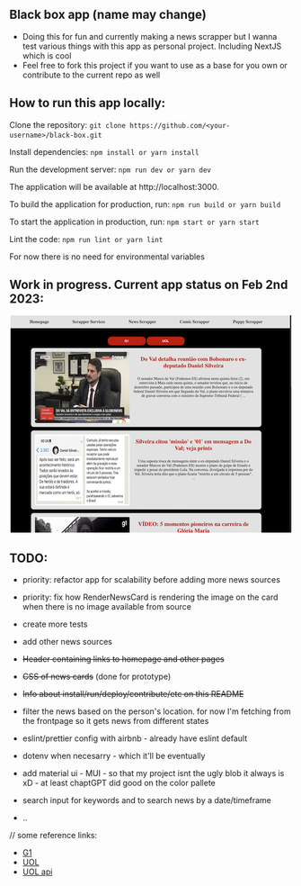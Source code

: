 ## Black box app (name may change)

-   Doing this for fun and currently making a news scrapper but I wanna test various things with this app as personal project. Including NextJS which is cool
-   Feel free to fork this project if you want to use as a base for you own or contribute to the current repo as well

## How to run this app locally:

Clone the repository:
`git clone https://github.com/<your-username>/black-box.git`

Install dependencies:
`npm install or yarn install`

Run the development server:
`npm run dev or yarn dev`

The application will be available at http://localhost:3000.

To build the application for production, run:
`npm run build or yarn build`

To start the application in production, run:
`npm start or yarn start`

Lint the code:
`npm run lint or yarn lint`

For now there is no need for environmental variables

## Work in progress. Current app status on Feb 2nd 2023:

<p align="center">
  <img src="assets/appimg-feb-02-2023.png" alt="Work in progress. App on Feb 2nd 2023">
</p>

## TODO:

-   priority: refactor app for scalability before adding more news sources
-   priority: fix how RenderNewsCard is rendering the image on the card when there is no image available from source

-   create more tests
-   add other news sources
-   ~~Header containing links to homepage and other pages~~
-   ~~CSS of news cards~~ (done for prototype)
-   ~~Info about install/run/deploy/contribute/etc on this README~~
-   filter the news based on the person's location. for now I'm fetching from the frontpage so it gets news from different states
-   eslint/prettier config with airbnb - already have eslint default
-   dotenv when necesarry - which it'll be eventually
-   add material ui - MUI - so that my project isnt the ugly blob it always is xD - at least chaptGPT did good on the color pallete
-   search input for keywords and to search news by a date/timeframe
-   ..

// some reference links:

-   [G1](g1.globo.com)
-   [UOL](https://noticias.uol.com.br/)
-   [UOL api](https://api.uol.com.br/#UsandoOAuth2.0paraacessarasAPIsdoUOL-5-ComochamarumaAPIUOL)
